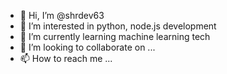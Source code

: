 - 👋 Hi, I’m @shrdev63
- 👀 I’m interested in python, node.js development
- 🌱 I’m currently learning machine learning tech
- 💞️ I’m looking to collaborate on ...
- 📫 How to reach me ...

<!---
shrdev63/shrdev63 is a ✨ special ✨ repository because its `README.md` (this file) appears on your GitHub profile.
You can click the Preview link to take a look at your changes.
--->
